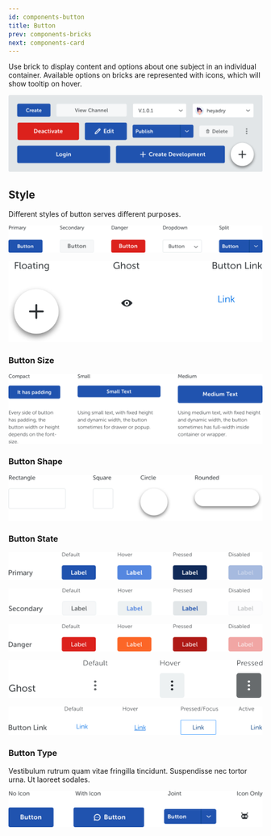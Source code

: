 ```yaml
---
id: components-button
title: Button
prev: components-bricks
next: components-card
---
```


<text-primary>

Use brick to display content and options about one subject in an individual container. Available options on bricks are represented with icons, which will show tooltip on hover.

</text-primary>

![button/img-1](../../assets/images/design/components/button/img-1.png)

## Style

Different styles of button serves different purposes.

![button/style-btn-1](../../assets/images/design/components/button/style-btn-1.png)

![button/style-btn-2](../../assets/images/design/components/button/style-btn-2.png)

### Button Size

![button/button-size](../../assets/images/design/components/button/button-size.png)

### Button Shape

![button/button-shape](../../assets/images/design/components/button/button-shape.png)

### Button State

![button/primary-btn](../../assets/images/design/components/button/primary-btn.png)

![button/secondary-btn](../../assets/images/design/components/button/secondary-btn.png)

![button/danger-btn](../../assets/images/design/components/button/danger-btn.png)

![button/ghost-btn](../../assets/images/design/components/button/ghost-btn.png)

![button/btn-link](../../assets/images/design/components/button/btn-link.png)

### Button Type

Vestibulum rutrum quam vitae fringilla tincidunt. Suspendisse nec tortor urna. Ut laoreet sodales.

![button/btn-type](../../assets/images/design/components/button/btn-type.png)
